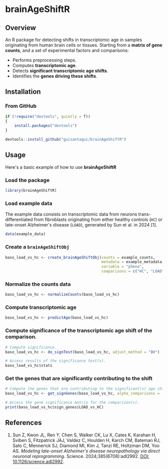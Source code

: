 # brainAgeShiftR

## Overview
An R package for detecting shifts in transcriptomic age in samples originating from human brain cells or tissues. Starting from a **matrix of gene counts**, and a set of experimental factors and comparisons:
- Performs preprocessing steps.
- Computes **transcriptomic age**.
- Detects **significant transcriptomic age shifts**.
- Identifies the **genes driving these shifts**.

## Installation

### From GitHub

```r
if (!require("devtools", quietly = T))
{
	install.packages("devtools")
}

devtools::install_github("guisantagui/brainAgeShiftR")
```

## Usage
Here's a basic example of how to use **brainAgeShiftR**

### Load the package
```r
library(brainAgeShiftR)
```
### Load example data
The example data consists on transcriptomic data from neurons trans-differentiated from fibroblasts originating from either healthy controls (`HC`) or late-onset Alzheimer's disease (`LOAD`), generated by Sun et al. in 2024 [1].
```r
data(example_data)
```
### Create a `brainAgeShiftObj`
```r
baso_load_vs_hc <- create_brainAgeShiftObj(counts = example_counts,
                                           metadata = example_metadata,
                                           variable = "pheno",
                                           comparisons = c("HC", "LOAD"))
```
### Normalize the counts data
```r
baso_load_vs_hc <- normalizeCounts(baso_load_vs_hc)
```
### Compute transcriptomic age
```r
baso_load_vs_hc <- predictAge(baso_load_vs_hc)
```
### Compute significance of the transcriptomic age shift of the comparison.
```r
# Compute significance.
baso_load_vs_hc <- do_signTest(baso_load_vs_hc, adjust_method = "BH")

# Access results of the significance test(s).
baso_load_vs_hc$stats
```
### Get the genes that are significantly contributing to the shift
```r
# Compute the genes that are contributing to the significant(s) age shift(s).
baso_load_vs_hc <- get_signGenes(baso_load_vs_hc, alpha_comparisons = .05)

# Access the gene significance matrix for the comparison(s).
print(baso_load_vs_hc$sign_genes$LOAD_vs_HC)
```
## References
1. Sun Z, Kwon JL, Ren Y, Chen S, Walker CK, Lu X, Cates K, Karahan H, Sviben S, Fitzpatrick JAJ, Valdez C, Houlden H, Karch CM, Bateman RJ, Sato C, Mennerick SJ, Diamond MI, Kim J, Tanzi RE, Holtzman DM, Yoo AS. *Modeling late-onset Alzheimer's disease neuropathology via direct neuronal reprogramming.* Science. 2024;385(6708):adl2992. [DOI: 10.1126/science.adl2992](https://doi.org/10.1126/science.adl2992).
